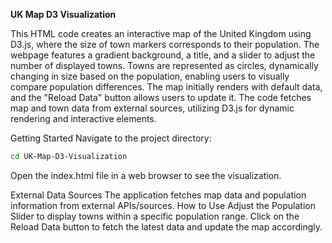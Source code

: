 **UK Map D3 Visualization**

This HTML code creates an interactive map of the United Kingdom using D3.js, where the size of town markers corresponds to their population. The webpage features a gradient background, a title, and a slider to adjust the number of displayed towns. Towns are represented as circles, dynamically changing in size based on the population, enabling users to visually compare population differences. The map initially renders with default data, and the "Reload Data" button allows users to update it. The code fetches map and town data from external sources, utilizing D3.js for dynamic rendering and interactive elements.

Getting Started
Navigate to the project directory:

```bash
cd UK-Map-D3-Visualization
```

Open the index.html file in a web browser to see the visualization.

External Data Sources
The application fetches map data and population information from external APIs/sources.
How to Use
Adjust the Population Slider to display towns within a specific population range.
Click on the Reload Data button to fetch the latest data and update the map accordingly.
